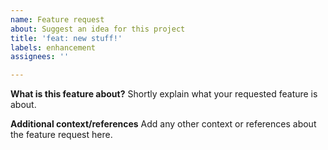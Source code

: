 ```yaml
---
name: Feature request
about: Suggest an idea for this project
title: 'feat: new stuff!'
labels: enhancement
assignees: ''

---
```


**What is this feature about?**
Shortly explain what your requested feature is about.

**Additional context/references**
Add any other context or references about the feature request here.
